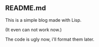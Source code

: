 README.md
---------

This is a simple blog made with Lisp.

(It even can not work now.)

The code is ugly now, i'll format them later.
